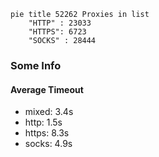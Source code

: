 
```mermaid
pie title 52262 Proxies in list
    "HTTP" : 23033
    "HTTPS": 6723
    "SOCKS" : 28444
```

### Some Info
#### Average Timeout

- mixed: 3.4s
- http: 1.5s
- https: 8.3s
- socks: 4.9s
